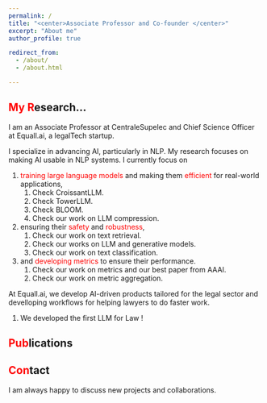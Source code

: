 ```yaml
---
permalink: / 
title: "<center>Associate Professor and Co-founder </center>"
excerpt: "About me"
author_profile: true

redirect_from:
  - /about/
  - /about.html

---
```



<span style="color:red">My R</span>esearch...
------

I am an Associate Professor at CentraleSupelec and Chief Science Officer at Equall.ai, a legalTech startup.

I specialize in advancing AI, particularly in NLP. My research focuses on making AI usable in NLP systems. I currently focus on
1. <span style="color:red">training large language models</span> and making them <span style="color:red">efficient</span> for real-world applications, 
   1. Check CroissantLLM.
   2. Check TowerLLM.
   3. Check BLOOM.
   4. Check our work on LLM compression.
2. ensuring their <span style="color:red">safety</span> and <span style="color:red">robustness</span>,
   1. Check our work on text retrieval.
   2. Check our works on LLM and generative models.
   3. Check our work on text classification.
3. and <span style="color:red">developing metrics</span> to ensure their performance.
   1. Check our work on metrics and our best paper from AAAI.
   2. Check our work on metric aggregation.

At Equall.ai, we develop AI-driven products tailored for the legal sector and develloping workflows for helping lawyers to do faster work.
  1. We developed the first LLM for Law !



<span style="color:red">Pub</span>lications
------

<script src="https://bibbase.org/show?bib=https://dblp.org/pid/229/3167.bib&jsonp=1"></script>



<span style="color:red">Con</span>tact
------
I am always happy to discuss new projects and collaborations.


